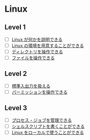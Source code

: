 # Linux

## Level 1

- [ ] [Linux が何かを説明できる](/quest/technologies/linux/LINUX.md)
- [ ] [Linux の環境を用意することができる](/quest/technologies/linux/ENVIRONMENT.md)
- [ ] [ディレクトリを操作できる]()
- [ ] [ファイルを操作できる]()

## Level 2

- [ ] [標準入出力を扱える]()
- [ ] [パーミッションを操作できる]()

## Level 3

- [ ] [プロセス・ジョブを管理できる]()
- [ ] [シェルスクリプトを書くことができる]()
- [ ] [Linux をローカルで使うことができる](/quest/technologies/linux/USE_LINUX.md)
